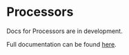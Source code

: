 # Processors

Docs for Processors are in development. 

Full documentation can be found [here](d3tales_api.Processors.html).
